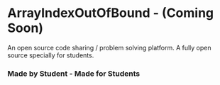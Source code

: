 # ArrayIndexOutOfBound - (Coming Soon)
An open source code sharing / problem solving platform.
A fully open source specially for students.

### Made by Student - Made for Students
